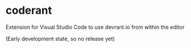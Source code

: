 # coderant
Extension for Visual Studio Code to use devrant.io from within the editor

(Early development state, so no release yet)
